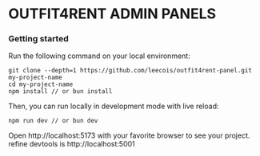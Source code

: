 # OUTFIT4RENT ADMIN PANELS

### Getting started

Run the following command on your local environment:

```shell
git clone --depth=1 https://github.com/leecois/outfit4rent-panel.git my-project-name
cd my-project-name
npm install // or bun install
```

Then, you can run locally in development mode with live reload:

```shell
npm run dev // or bun dev
```

Open http://localhost:5173 with your favorite browser to see your project.
refine devtools is http://localhost:5001

